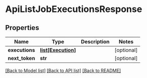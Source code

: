 # ApiListJobExecutionsResponse

## Properties
Name | Type | Description | Notes
------------ | ------------- | ------------- | -------------
**executions** | [**list[Execution]**](Execution.md) |  | [optional] 
**next_token** | **str** |  | [optional] 

[[Back to Model list]](../README.md#documentation-for-models) [[Back to API list]](../README.md#documentation-for-api-endpoints) [[Back to README]](../README.md)

